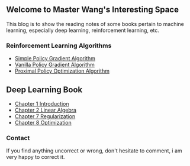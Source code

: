 ## Welcome to Master Wang's Interesting Space

This blog is to show the reading notes of some books pertain to machine learning, especially deep learning, reinforcement learning, etc.

### Reinforcement Learning Algorithms

- [Simple Policy Gradient Algorithm](docs/simple_policy_gradient.html)
- [Vanilla Policy Gradient Algorithm](docs/vanilla_policy_gradient.html)
- [Proximal Policy Optimization Algorithm](docs/proximal_policy_optimization.html)

## Deep Learning Book

- [Chapter 1 Introduction](docs/deep_learning_book_chapter1.html)
- [Chapter 2 Linear Algebra](docs/deep_learning_book_chapter2.html)
- [Chapter 7 Regularization](docs/deep_learning_book_chapter7.html)
- [Chapter 8 Optimization](docs/deep_learning_book_chapter8.html)

### Contact

If you find anything uncorrect or wrong, don't hesitate to comment, i am very happy to correct it.

